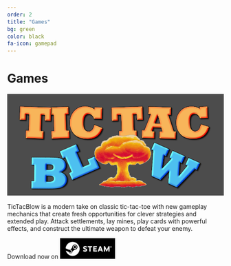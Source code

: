 ```yaml
---
order: 2
title: "Games"
bg: green
color: black
fa-icon: gamepad
---
```


# Games

![TicTacBlow][tictacblow-capsule]

TicTacBlow is a modern take on classic tic-tac-toe with new gameplay mechanics that create fresh opportunities for
clever strategies and extended play. Attack settlements, lay mines, play cards with powerful effects, and construct the
ultimate weapon to defeat your enemy.

Download now on [![TicTacBlow on Steam][steam]][tictacblow-steam]

[tictacblow-capsule]: img/tictacblow_header_capsule.png
[steam]: img/Steam128x48.png
[tictacblow-steam]: https://store.steampowered.com/app/3717160/TicTacBlow/
